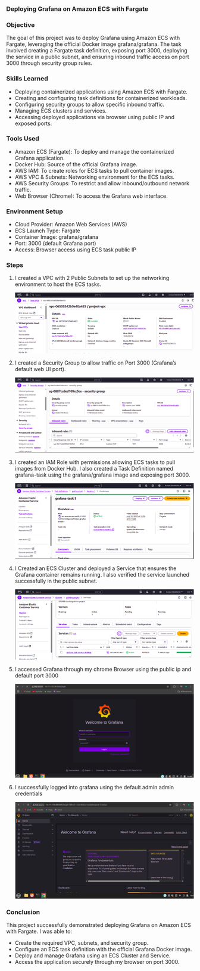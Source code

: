 ### Deploying Grafana on Amazon ECS with Fargate

### Objective
The goal of this project was to deploy Grafana using Amazon ECS with Fargate, leveraging the official Docker image grafana/grafana. The task involved creating a Fargate task definition, exposing port 3000, deploying the service in a public subnet, and ensuring inbound traffic access on port 3000 through security group rules.

### Skills Learned
- Deploying containerized applications using Amazon ECS with Fargate.
- Creating and configuring task definitions for containerized workloads.
- Configuring security groups to allow specific inbound traffic.
- Managing ECS clusters and services.
- Accessing deployed applications via browser using public IP and exposed ports.

### Tools Used
- Amazon ECS (Fargate): To deploy and manage the containerized Grafana application.
- Docker Hub: Source of the official Grafana image.
- AWS IAM: To create roles for ECS tasks to pull container images.
- AWS VPC & Subnets: Networking environment for the ECS tasks.
- AWS Security Groups: To restrict and allow inbound/outbound network traffic.
- Web Browser (Chrome): To access the Grafana web interface.

### Environment Setup
- Cloud Provider: Amazon Web Services (AWS)
- ECS Launch Type: Fargate
- Container Image: grafana/grafana
- Port: 3000 (default Grafana port)
- Access: Browser access using ECS task public IP

### Steps
1. I created a VPC with 2 Public Subnets to set up the networking environment to host the ECS tasks.

    ![Create User](./screenshots/image1.png)

2. I created a Security Group to allow traffic on Port 3000 (Grafana’s default web UI port).

    ![Create User](./screenshots/image2.png)

3. I created an IAM Role with permissions allowing ECS tasks to pull images from Docker Hub. I also created a Task Definition named grafana-task using the grafana/grafana image and exposing port 3000.

     ![Create User](./screenshots/image3.png)

4. I Created an ECS Cluster and deployed a Service that ensures the Grafana container remains running. I also verified the service launched successfully in the public subnet.

     ![Create User](./screenshots/image4.png)

5. I accessed Grafana through my chrome Browser using the public ip and default port 3000

     ![Create User](./screenshots/image5.png)

6. I successfully logged into grafana using the default admin admin credentials

     ![Create User](./screenshots/image6.png)

### Conclusion
This project successfully demonstrated deploying Grafana on Amazon ECS with Fargate. I was able to:
- Create the required VPC, subnets, and security group.
- Configure an ECS task definition with the official Grafana Docker image.
- Deploy and manage Grafana using an ECS Cluster and Service.
- Access the application securely through my browser on port 3000.
